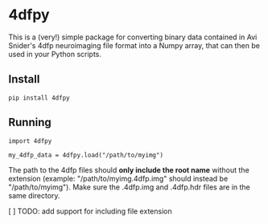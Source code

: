 # 4dfpy

This is a (very!) simple package for converting binary data contained in Avi Snider's 4dfp neuroimaging file format into a Numpy array, that can then be used in your Python scripts.

## Install

```
pip install 4dfpy
```

## Running

```
import 4dfpy

my_4dfp_data = 4dfpy.load("/path/to/myimg")
```

The path to the 4dfp files should **only include the root name** without the
extension (example: "/path/to/myimg.4dfp.img" should instead be "/path/to/myimg").
Make sure the .4dfp.img and .4dfp.hdr files are in the same directory.

[ ] TODO: add support for including file extension
